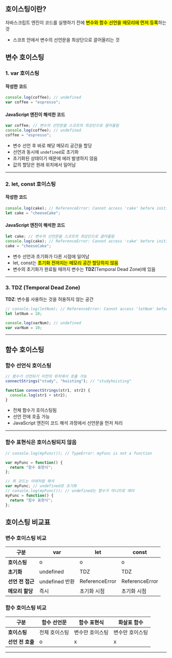 
## 호이스팅이란?

자바스크립트 엔진이 코드를 실행하기 전에 <mark class="hltr-orange">변수와 함수 선언을 메모리에 먼저 등록</mark>하는 것

- 스코프 안에서 변수의 선언문을 최상단으로 끌어올리는 것

## 변수 호이스팅

### 1. var 호이스팅

#### 작성한 코드

```javascript
console.log(coffee); // undefined
var coffee = "espresso";
```

#### JavaScript 엔진이 해석한 코드

```javascript
var coffee; // 변수의 선언문을 스코프의 최상단으로 끌어올림
console.log(coffee); // undefined
coffee = "espresso";
```

- 변수 선언 후 바로 해당 메모리 공간을 할당
- 선언과 동시에 `undefined`로 초기화
- 초기화된 상태이기 때문에 에러 발생하지 않음
- 값의 할당은 원래 위치에서 일어남

---
### 2. let, const 호이스팅

#### 작성한 코드

```javascript
console.log(cake); // ReferenceError: Cannot access 'cake' before initialization
let cake = "cheeseCake";
```

#### JavaScript 엔진이 해석한 코드

```javascript
let cake; // 변수의 선언문을 스코프의 최상단으로 끌어올림
console.log(cake); // ReferenceError: Cannot access 'cake' before initialization
cake = "cheeseCake";
```

- 변수 선언과 초기화가 다른 시점에 일어남
- let, const는 <mark class="hltr-orange">초기화 전까지는 메모리 공간 할당하지 않음</mark>
- 변수의 초기화가 완료될 때까지 변수는 **TDZ**(Temporal Dead Zone)에 있음

---
### 3. TDZ (Temporal Dead Zone)

**TDZ**: 변수를 사용하는 것을 허용하지 않는 공간

```javascript
// console.log(letNum); // ReferenceError: Cannot access 'letNum' before initialization
let letNum = 10;

console.log(varNum); // undefined
var varNum = 10;
```

---
##  함수 호이스팅

### 함수 선언식 호이스팅

```javascript
// 함수가 선언되기 이전의 위치에서 호출 가능
connectStrings("study", "hoisting"); // "studyhoisting"

function connectStrings(str1, str2) {
  console.log(str1 + str2);
}
```

- 전체 함수가 호이스팅됨
- 선언 전에 호출 가능
- JavaScript 엔진이 코드 해석 과정에서 선언문을 먼저 처리

---

### 함수 표현식은 호이스팅되지 않음

```javascript
// console.log(myFunc()); // TypeError: myFunc is not a function

var myFunc = function() {
  return "함수 표현식";
};

// 위 코드는 아래처럼 해석
var myFunc; // undefined로 초기화
// console.log(myFunc()); // undefined는 함수가 아니므로 에러
myFunc = function() {
  return "함수 표현식";
};
```

## 호이스팅 비교표

### 변수 호이스팅 비교

| 구분          | var          | let            | const          |
| ----------- | ------------ | -------------- | -------------- |
| **호이스팅**    | o            | o              | o              |
| **초기화**     | undefined    | TDZ            | TDZ            |
| **선언 전 접근** | undefined 반환 | ReferenceError | ReferenceError |
| **메모리 할당**  | 즉시           | 초기화 시점         | 초기화 시점         |

### 함수 호이스팅 비교

| 구분          | 함수 선언문  | 함수 표현식   | 화살표 함수   |
| ----------- | ------- | -------- | -------- |
| **호이스팅**    | 전체 호이스팅 | 변수만 호이스팅 | 변수만 호이스팅 |
| **선언 전 호출** | o       | x        | x        |

---
